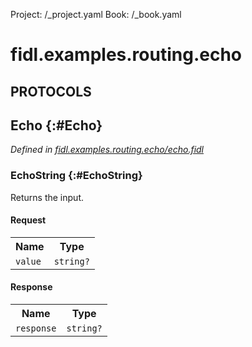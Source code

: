 Project: /_project.yaml
Book: /_book.yaml

# fidl.examples.routing.echo


## **PROTOCOLS**

## Echo {:#Echo}
*Defined in [fidl.examples.routing.echo/echo.fidl](https://fuchsia.googlesource.com/fuchsia/+/master/examples/components/routing/fidl/echo.fidl#8)*


### EchoString {:#EchoString}

 Returns the input.

#### Request
<table>
    <tr><th>Name</th><th>Type</th></tr>
    <tr>
            <td><code>value</code></td>
            <td>
                <code>string?</code>
            </td>
        </tr></table>


#### Response
<table>
    <tr><th>Name</th><th>Type</th></tr>
    <tr>
            <td><code>response</code></td>
            <td>
                <code>string?</code>
            </td>
        </tr></table>















